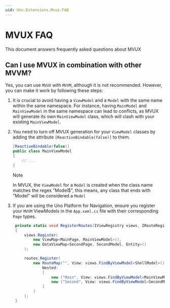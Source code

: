 ```yaml
---
uid: Uno.Extensions.Mvux.FAQ
---
```


# MVUX FAQ

This document answers frequently asked questions about MVUX

## Can I use MVUX in combination with other MVVM?

Yes, you can use `MVUX` with `MVVM`, although it is not recommended. However, you can make it work by following these steps:

1. It is crucial to avoid having a `ViewModel` and a `Model` with the same name within the same namespace. For instance, having `MainModel` and `MainViewModel` in the same namespace can lead to conflicts, as MVUX will generate its own `MainViewModel` class, which will clash with your existing `MainViewModel`.

2. You need to turn off MVUX generation for your `ViewModel` classes by adding the attribute `[ReactiveBindable(false)]` to them.

   ```csharp
   [ReactiveBindable(false)]
   public class MainViewModel
   {
       // ...
   }
   ```

    > [!NOTE]
    > In MVUX, the `ViewModel` for a `Model` is created when the class name matches the regex "Model$", this means, any class that ends with "Model" will be considered a `Model`

3. If you are using the Uno Platform for Navigation, ensure you register your `MVVM` ViewModels in the `App.xaml.cs` file with their corresponding `Page` types.

   ```csharp
    private static void RegisterRoutes(IViewRegistry views, IRouteRegistry routes)
    {
        views.Register(
            new ViewMap<MainPage, MainViewModel>(),
            new DataViewMap<SecondPage, SecondModel, Entity>()
        );

        routes.Register(
            new RouteMap("", View: views.FindByViewModel<ShellModel>(),
                Nested:
                [
                    new ("Main", View: views.FindByViewModel<MainViewModel>(), IsDefault:true),
                    new ("Second", View: views.FindByViewModel<SecondModel>()),
                ]
            )
        );
    }
   ```
